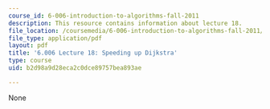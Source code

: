 ```yaml
---
course_id: 6-006-introduction-to-algorithms-fall-2011
description: This resource contains information about lecture 18.
file_location: /coursemedia/6-006-introduction-to-algorithms-fall-2011/b2d98a9d28eca2c0dce89757bea893ae_MIT6_006F11_lec18.pdf
file_type: application/pdf
layout: pdf
title: '6.006 Lecture 18: Speeding up Dijkstra'
type: course
uid: b2d98a9d28eca2c0dce89757bea893ae

---
```

None
